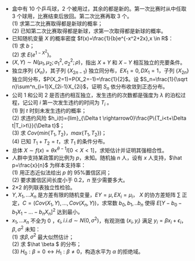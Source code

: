 - 盒中有 10 个乒乓球，2 个被用过，其余的都是新的。第一次比赛时从中任取 3 个球用，比赛结束后放回。第二次比赛再取 3 个。<br />(1) 求第二次比赛取得都是新球的概率；<br />(2) 已知第二次比赛取得都是新球，求第一次取得都是新球的概率。 
-  已知随机变量 $X$ 的概率密度 $f(x)=\frac{1}{b}e^{-x^2+2x},x \in R$：<br />(1) 求 $b$；<br />(2) 求 $E(e^{1-X^2})$。 
-  $(X,Y) \sim N(\mu_1,\mu_2;\sigma^2_1,\sigma^2_2;\rho)$，指出 $X+Y$ 和 $X-Y$ 相互独立的充要条件。 
-  独立序列 $\{X_n\}$，其子列 $\{X_{2n-1}\}$ 独立同分布，$EX_1=0,DX_1=1$，子列 $\{X_{2n}\}$ 独立同分布，$P(X_2=1)=P(X_2=-1)=\frac{1}{2}$。设 $S_n=\frac{1}{\sqrt n}\sum^n_{i=1}X_{2i-1}X_{2i}$，证明 $S_n$ 依分布收敛到正态分布。 
-  公司 1 和公司 2 是否违约相互独立，发生违约的次数都是强度为 $\lambda$ 的泊松过程，记公司 $i$ 第一次发生违约的时间为 $T_i$ 。<br />(1) 到 $t$ 时刻未发生违约的概率；<br />(2) 求违约风险 $h_i(t)={lim}_{\Delta t \rightarrow0}\frac{P\{T_i<t+\Delta t|T_i>t\}}{\Delta t}$；<br />(3) 求 $Cov(min\{T_1,T_2\}，max\{T_1,T_2\})$；<br />(4) 已知 $T_1+T_2=t$，求 $T_1$ 的条件分布。 
-  总体 $X \sim f(x)=\theta x^{\theta-1}I[0<X<1]$，求矩估计并证明其强相合性。 
-  人群中支持某政策的比例为 $p$，未知。随机抽 $n$ 人，设有 $x$ 人支持，$\hat p=\frac{x}{n}$ 为样本支持率：<br />(1) 用正态近似法给出 $p$ 的 95%置信区间；<br />(2) 要求置信区间长度小于 0.2，$n$ 至少需要多大。 
-  2×2 的列联表独立性检验。 
-  $Y,X_1,...X_n$ 是方差有限的随机变量，$EY=\mu,EX_i=\mu_i$， $X$ 的协方差矩阵 $\sum$ 正定，$C=(Cov(X_1,Y),...,Cov(X_n,Y))$，求常数 $b_0,b_1,..b_n$ 使得 $E[Y-b_0-b_1X_1-...-b_nX_n]^2$ 达到最小。 
-  $x_1,...x_n$ 不全为 0 ，$\epsilon_i,i.i.d \sim N(0,\sigma^2)$，有观测值 $(x_i,y_i)$ 满足 $y_i=\beta x_i+\epsilon_i$， $\beta ,\sigma^2$ 未知：<br />(1) 求$\beta ,\sigma^2$ 最大似然估计；<br />(2) 求 $\hat \beta $ 的分布；<br />(3) $H_0:\beta =0 \leftrightarrow H_1:\beta  \neq0$，构造水平为 $\alpha$ 的拒绝域。 

